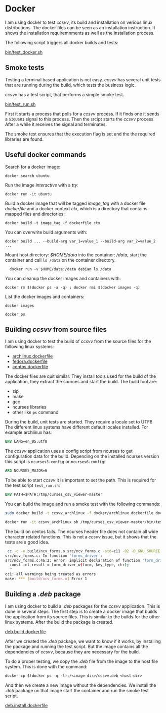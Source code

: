 # Docker

I am using docker to test *ccsvv*, its build and installation on verious linux
distributions. The docker files can be seen as an installation instruction. It
shows the installation requiremnments as well as the installation process.

The following script triggers all docker builds and tests:

[bin/test_docker.sh](bin/test_docker.sh)

## Smoke tests

Testing a terminal based application is not easy. *ccsvv* has several unit tests
that are running during the build, which tests the business logic.

*ccsvv* has a test script, that performs a simple smoke test. 

[bin/test_run.sh](bin/test_run.sh)

First it starts a process that polls for a *ccsvv* process. If it finds one it 
sends a `SIGUSR1` signal to this process. Then the srcipt starts the *ccsvv* 
process. After a while it receives the signal and terminates.

The smoke test ensures that the execution flag is set and the the required libraries
are found.

## Useful docker commands

Search for a docker image:

```
docker search ubuntu
```

Run the image *interactive* with a *tty*:

```
docker run -it ubuntu
```

Build a docker image that will be tagged *image_tag* with a docker file *dockerfile* and a docker
context *ctx*, which is a directory that contains mapped files and directories:

```
docker build -t image_tag -f dockerfile ctx
```

You can overwrite build arguments with: 

```
docker build ... --build-arg var_1=value_1 --build-arg var_2=value_2 ...
```

Mount host directory: *$HOME/data* into the container: */data*, start the container and call `ls /data`
on the container directory.

```
  docker run -v $HOME/data:/data debian ls /data
```

You can cleanup the docker images and containers with:

```
docker rm $(docker ps -a -q) ; docker rmi $(docker images -q)
```

List the docker images and containers:

```
docker images

docker ps
```

## Building *ccsvv* from source files

I am using docker to test the build of *ccsvv* from the source files for the following linux systems:

- [archlinux.dockerfile](archlinux.dockerfile)
- [fedora.dockerfile](fedora.dockerfile)
- [centos.dockerfile](centos.dockerfile)

The docker files are quit similar. They install tools used for the build
of the application, they extract the sources and start the build. The
build tool are:

- zip
- make
- gcc
- ncurses libraries
- other like `ps` command

During the build, unit tests are started. They require a locale set to UTF8.
The different linux systems have different default locales installed. For
example archlinux has:

```dockerfile
ENV LANG=en_US.utf8
```

The *ccsvv* application uses a config script from ncurses to get configuration
data for the build. Depending on the installed ncurses version this script is
`ncurses5-config` or `ncurses6-config`:

```dockerfile
ARG NCURSES_MAJOR=6
```

To be able to start *ccsvv* it is important to set the path. This is required 
for the test script `test_run.sh`:

```dockerfile
ENV PATH=$PATH:/tmp/curses_csv_viewer-master
```

You can build the image and run a smoke test with the following commands:

```bash
sudo docker build -t ccsvv_archlinux -f docker/archlinux.dockerfile docker/

docker run -it ccsvv_archlinux sh /tmp/curses_csv_viewer-master/bin/test_run.sh
```

The build on centos fails. The ncurses header file does not contain all wide
character related functions. This is not a *ccsvv* issue, but it shows that
the tests are a good idea.

```bash
 cc -c -o build/ncv_forms.o src/ncv_forms.c -std=c11 -O2 -D_GNU_SOURCE  -Wall -Wextra -Wpedantic -Werror -Iinc  -lncursesw -ltinfo -lformw -lmenuw -lm
src/ncv_forms.c: In function 'forms_driver':
src/ncv_forms.c:46:2: error: implicit declaration of function 'form_driver_w' [-Werror=implicit-function-declaration]
  const int result = form_driver_w(form, key_type, chr);
  ^
cc1: all warnings being treated as errors
make: *** [build/ncv_forms.o] Error 1
```

## Building a *.deb* package

I am using docker to build a *.deb* packages for the *ccsvv* application.
This is done in several steps. The first step is to create a docker image
that builds the application from its source files. This is similar to the
builds for the other linux systems. After the build the package is created.

[deb.build.dockerfile](deb.build.dockerfile)

After we created the *.deb* package, we want to know if it works, by
installing the package and running the test script. But the image contains
all the dependencies of *ccsvv*, because they are necessary for the build.

To do a proper testing, we copy the *.deb* file from the image to the host
file system. This is done with the command:

```dockerfile
docker cp $(docker ps -q -l):/<image-dir>/ccsvv.deb <host-dir>
```

And then we create a new image without the dependencies. We
install the *.deb* package on that image start the container and run the
smoke test script.

[deb.install.dockerfile](deb.install.dockerfile)
